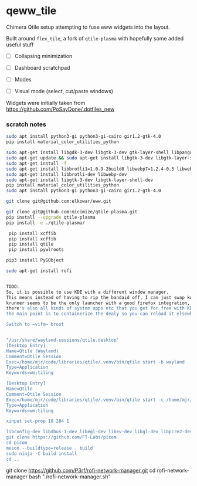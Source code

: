 # qeww_tile

Chimera Qtile setup attempting to fuse eww widgets into the layout.

Built around `flex_tile`, a fork of `qtile-plasma` with hopefully some added useful stuff
- [ ] Collapsing minimization
- [ ] Dashboard scratchpad
- [ ] Modes
- [ ] Visual mode (select, cut/paste windows)


Widgets were initially taken from https://github.com/PoSayDone/.dotfiles_new


### scratch notes
```bash
sudo apt install python3-gi python3-gi-cairo gir1.2-gtk-4.0
pip install material_color_utilities_python

sudo apt-get install libgdk-3-dev libgtk-3-dev gtk-layer-shell libpango1.0-dev libgdk-pixbuf2.0-dev libcairo2-dev libcairo-gobject2 libglib2.0-dev libgio2.0-dev libgobject-2.0-dev libgcc-9-dev libc6-dev
sudo apt-get update && sudo apt-get install libgtk-3-dev libgtk-layer-shell-dev
sudo apt-get install -f
sudo apt-get install libbrotli1=1.0.9-2build8 libwebp7=1.2.4-0.3 libwebpmux3=1.2.4-0.3 libwebpdemux2=1.2.4-0.3
sudo apt-get install libbrotli-dev libwebp-dev
sudo apt-get install libgtk-3-dev libgtk-layer-shell-dev
pip install material_color_utilities_python
sudo apt install python3-gi python3-gi-cairo gir1.2-gtk-4.0

git clone git@github.com:elkowar/eww.git

git clone git@github.com:micimize/qtile-plasma.git
pip install --upgrade qtile-plasma
pip install -e ./qtile-plasma/

 pip install xcffib
 pip install xcffib
 pip install qtile
 pip install pywlroots

pip3 install PyGObject

sudo apt-get install rofi


TODO:
So, it is possible to use KDE with a different window manager.
This means instead of having to rip the bandaid off, I can just swap kwin for qtile, etc.
krunner seems to be the only launcher with a good firefox integration, which is pretty clutch of it.
there's also all kinds of system apps etc that you get for free with KDE, so probably stick to plasma
the main point is to containerize the dealy so you can reload it elsewhere

Switch to ~vifm~ broot


"/usr/share/wayland-sessions/qtile.desktop"
[Desktop Entry]
Name=Qtile (Wayland)
Comment=Qtile Session
Exec=/home/mjr/code/libraries/qtile/.venv/bin/qtile start -b wayland
Type=Application
Keywords=wm;tiling

[Desktop Entry]
Name=Qtile
Comment=Qtile Session
Exec=/home/mjr/code/libraries/qtile/.venv/bin/qtile start -c /home/mjr/code/libraries/qtile/config.py
Type=Application
Keywords=wm;tiling

xinput set-prop 10 284 1

libconfig-dev libdbus-1-dev libegl-dev libev-dev libgl-dev libpcre2-dev libpixman-1-dev libx11-xcb-dev libxcb1-dev libxcb-composite0-dev libxcb-damage0-dev libxcb-dpms0-dev libxcb-glx0-dev libxcb-image0-dev libxcb-present-dev libxcb-randr0-dev libxcb-render0-dev libxcb-render-util0-dev libxcb-shape0-dev libxcb-util-dev libxcb-xfixes0-dev libxext-dev meson ninja-build uthash-dev
git clone https://github.com/FT-Labs/picom
cd picom
meson --buildtype=release . build
sudo ninja -C build install
cd ..
```

git clone https://github.com/P3rf/rofi-network-manager.git
cd rofi-network-manager
bash "./rofi-network-manager.sh"